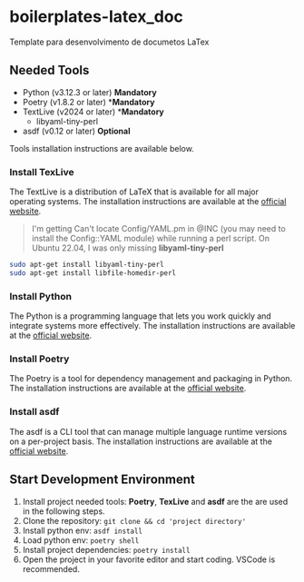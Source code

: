 # boilerplates-latex_doc

Template para desenvolvimento de documetos LaTex

## Needed Tools

- Python (v3.12.3 or later) **Mandatory**
- Poetry (v1.8.2 or later) ***Mandatory**
- TextLive (v2024 or later) ***Mandatory**
  - libyaml-tiny-perl
- asdf (v0.12 or later) **Optional**

Tools installation instructions are available below.

### Install TexLive

The TextLive is a distribution of LaTeX that is available for all major operating systems. The installation instructions are available at the [official website](https://www.tug.org/texlive/). 

> I'm getting Can't locate Config/YAML.pm in @INC (you may need to install the Config::YAML module) while running a perl script.  On Ubuntu 22.04, I was only missing **libyaml-tiny-perl**

```bash
sudo apt-get install libyaml-tiny-perl
sudo apt-get install libfile-homedir-perl
```

### Install Python

The Python is a programming language that lets you work quickly and integrate systems more effectively. The installation instructions are available at the [official website](https://www.python.org/).

### Install Poetry

The Poetry is a tool for dependency management and packaging in Python. The installation instructions are available at the [official website](https://python-poetry.org/).

### Install asdf

The asdf is a CLI tool that can manage multiple language runtime versions on a per-project basis. The installation instructions are available at the [official website](https://asdf-vm.com/).

## Start Development Environment

1. Install project needed tools: **Poetry**, **TexLive** and **asdf** are the are used in the following steps.
1. Clone the repository: ```git clone && cd 'project directory'```
1. Install python env: ```asdf install```
1. Load python env: ```poetry shell```
1. Install project dependencies: ```poetry install```
1. Open the project in your favorite editor and start coding. VSCode is recommended.
